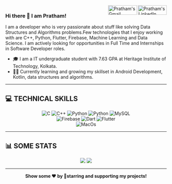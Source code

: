 <a href="https://www.linkedin.com/in/pratham-gaurav-3099a21a3/" target="_blank" rel="nofollow">
    <img align="right" alt="Pratham's LinkedIn" width="90px" height="30px" src="https://img.shields.io/badge/LinkedIn-0077B5?style=for-the-badge&logo=linkedin&logoColor=white" />
</a>
<a href="mailto:prathamgaurav30@gmail.com" target="_blank" rel="nofollow">
    <img align="right" alt="Pratham's Gmail" width="90px" height="30px" src="https://img.shields.io/badge/Gmail-D14836?style=for-the-badge&logo=gmail&logoColor=white" />
</a>

### Hi there 👋 I am Pratham!
I am a developer who is very passionate about stuff like solving Data Structures and Algorithms problems.Few technologies that I enjoy working with are  C++, Python, Flutter, Firebase, Machine Learning and Data Science. I am actively looking for opportunities in Full Time and Internships in Software Developer roles.


- 🎓 I am a IT undergraduate student with 7.63 GPA at Heritage Institute of Technology, Kolkata. 
- 👨‍💻 Currently learning and growing my skillset in Android Development, Kotlin, data structures and algorithms.

---
## 💻 TECHNICAL SKILLS

<p align = "center">
    <img alt="C" src="https://img.shields.io/badge/C-00599C?style=for-the-badge&logo=c&logoColor=white"/>
<img alt="C++" src="https://img.shields.io/badge/c++%20-%2300599C.svg?&style=for-the-badge&logo=c%2B%2B&ogoColor=white"/>
<img alt="Python" src="https://img.shields.io/badge/python%20-%2314354C.svg?&style=for-the-badge&logo=python&logoColor=white"/>
    <img alt="Python" src="https://img.shields.io/badge/Android-3DDC84?style=for-the-badge&logo=android&logoColor=white"/>
 <img alt="MySQL" src="https://img.shields.io/badge/mysql-%2300f.svg?&style=for-the-badge&logo=mysql&logoColor=white"/>
  <br>
<img alt="Firebase" src="https://img.shields.io/badge/firebase%20-%23039BE5.svg?&style=for-the-badge&logo=firebase"/>
  <img alt="Dart" src="https://img.shields.io/badge/dart-%230175C2.svg?&style=for-the-badge&logo=dart&logoColor=white"/>
<img alt="Flutter" src="https://img.shields.io/badge/Flutter%20-%2302569B.svg?&style=for-the-badge&logo=Flutter&logoColor=white"/>
  <br>
  <img alt="MacOs"  src="https://img.shields.io/badge/mac%20os-000000?style=for-the-badge&logo=apple&logoColor=white"/>



<br>





</p>

---
## 📊 SOME STATS

<p align = "center">
  <img src = "https://github-readme-stats.vercel.app/api?username=30-06-99pratham&custom_title=Github%20Stats&include_all_commits=true&count_private=true&show_icons=true&theme=tokyonight&line_height=27">
  <img src = "https://github-readme-stats.vercel.app/api/top-langs/?username=30-06-99pratham&show_icons=true&theme=tokyonight">
</p>

---

<p align = "center">
 <b>Show some ❤️ by 🌟starring and supporting my projects!</b>
</p>
